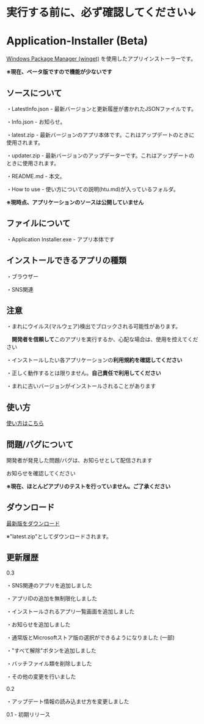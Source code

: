 # 実行する前に、必ず確認してください↓

# Application-Installer (Beta)
[Windows Package Manager (winget)](https://learn.microsoft.com/ja-jp/windows/package-manager/winget/) を使用したアプリインストーラーです。

**※現在、ベータ版ですので機能が少ないです**

## ソースについて
・LatestInfo.json - 最新バージョンと更新履歴が書かれたJSONファイルです。

・Info.json - お知らせ。

・latest.zip - 最新バージョンのアプリ本体です。これはアップデートのときに使用されます。

・updater.zip - 最新バージョンのアップデーターです。これはアップデートのときに使用されます。

・README.md - 本文。

・How to use - 使い方についての説明(htu.md)が入っているフォルダ。

**※現時点、アプリケーションのソースは公開していません**

## ファイルについて
・Application Installer.exe - アプリ本体です

## インストールできるアプリの種類
・ブラウザー

・SNS関連

## 注意

・まれにウイルス(マルウェア)検出でブロックされる可能性があります。

　**開発者を信頼して**このアプリを実行するか、心配な場合は、使用を控えてください

 ・インストールしたい各アプリケーションの**利用規約を確認してください**

 ・正しく動作するとは限りません。**自己責任で利用してください**
 
 ・まれに古いバージョンがインストールされることがあります

 ## 使い方
[使い方はこちら](https://github.com/GitHub-Pt04/Application-Installer/blob/main/How%20to%20use/htu.md)

## 問題/バグについて
開発者が発見した問題/バグは、お知らせとして配信されます

お知らせを確認してください

**※現在、ほとんどアプリのテストを行っていません。ご了承ください**

## ダウンロード
[最新版をダウンロード](https://github.com/GitHub-Pt04/Application-Installer/raw/main/latest.zip)

※"latest.zip"としてダウンロードされます。

## 更新履歴
0.3

・SNS関連のアプリを追加しました

・アプリIDの追加を無制限化しました

・インストールされるアプリ一覧画面を追加しました

・お知らせを追加しました

・通常版とMicrosoftストア版の選択ができるようになりました (一部)

・"すべて解除"ボタンを追加しました

・バッチファイル類を削除しました

・その他の変更を行いました

0.2

・アップデート情報の読み込ませ方を変更しました

0.1 - 初期リリース
